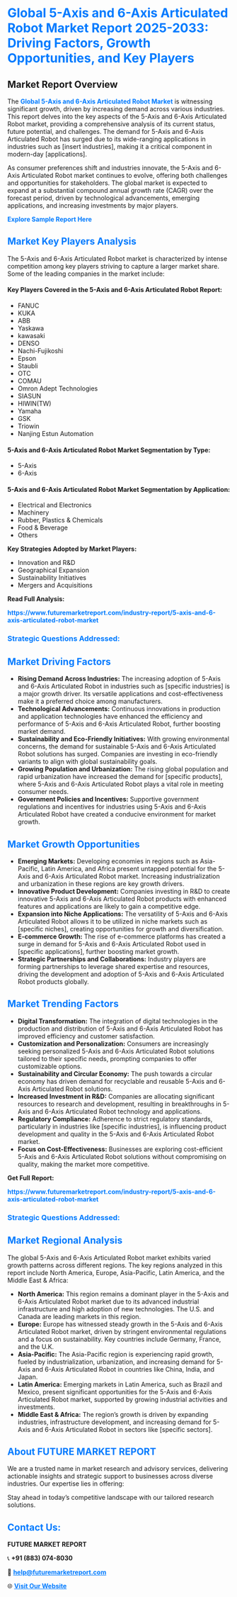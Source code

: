 <h1 style="color: #007BFF;">Global 5-Axis and 6-Axis Articulated Robot Market Report 2025-2033: Driving Factors, Growth Opportunities, and Key Players</h1>

<section id="overview">
<h2>Market Report Overview</h2>
<p>The <a href="https://www.futuremarketreport.com/industry-report/5-axis-and-6-axis-articulated-robot-market" style="color: #007BFF; text-decoration: none;"><strong>Global 5-Axis and 6-Axis Articulated Robot Market</strong></a> is witnessing significant growth, driven by increasing demand across various industries. This report delves into the key aspects of the 5-Axis and 6-Axis Articulated Robot market, providing a comprehensive analysis of its current status, future potential, and challenges. The demand for 5-Axis and 6-Axis Articulated Robot has surged due to its wide-ranging applications in industries such as [insert industries], making it a critical component in modern-day [applications].</p>
<p>As consumer preferences shift and industries innovate, the 5-Axis and 6-Axis Articulated Robot market continues to evolve, offering both challenges and opportunities for stakeholders. The global market is expected to expand at a substantial compound annual growth rate (CAGR) over the forecast period, driven by technological advancements, emerging applications, and increasing investments by major players.</p>
</section>

<section id="overview">
<p><a href="https://www.futuremarketreport.com/request-sample/reportId=43187" style="color: #007BFF; text-decoration: none;"><strong>Explore Sample Report Here</strong></a></p>
</section>

<section id="key-players">
<h2 style="color: #007BFF;">Market Key Players Analysis</h2>
<p>The 5-Axis and 6-Axis Articulated Robot market is characterized by intense competition among key players striving to capture a larger market share. Some of the leading companies in the market include:</p>
<h4>Key Players Covered in the 5-Axis and 6-Axis Articulated Robot Report:</h4>
<ul><li>FANUC</li><li>KUKA</li><li>ABB</li><li>Yaskawa</li><li>kawasaki</li><li>DENSO</li><li>Nachi-Fujikoshi</li><li>Epson</li><li>Staubli</li><li>OTC</li><li>COMAU</li><li>Omron Adept Technologies</li><li>SIASUN</li><li>HIWIN(TW)</li><li>Yamaha</li><li>GSK</li><li>Triowin</li><li>Nanjing Estun Automation</li></ul>
<h4>5-Axis and 6-Axis Articulated Robot Market Segmentation by Type:</h4>
<ul><li>5-Axis</li><li>6-Axis</li></ul>

<h4>5-Axis and 6-Axis Articulated Robot Market Segmentation by Application:</h4>
<ul><li>Electrical and Electronics</li><li>Machinery</li><li>Rubber, Plastics &amp; Chemicals</li><li>Food &amp; Beverage</li><li>Others</li></ul>
<p><strong>Key Strategies Adopted by Market Players:</strong></p>
<ul>
<li>Innovation and R&D</li>
<li>Geographical Expansion</li>
<li>Sustainability Initiatives</li>
<li>Mergers and Acquisitions</li>
</ul>
</section>

<section>
<p><strong>Read Full Analysis: </strong></p><a href="https://www.futuremarketreport.com/industry-report/5-axis-and-6-axis-articulated-robot-market" style="color: #007BFF; text-decoration: none;"><strong>https://www.futuremarketreport.com/industry-report/5-axis-and-6-axis-articulated-robot-market</strong></a>
<h3 style="color: #007BFF;">Strategic Questions Addressed:</h3>
</section>

<section id="driving-factors">
<h2 style="color: #007BFF;">Market Driving Factors</h2>
<ul>
<li><strong>Rising Demand Across Industries:</strong> The increasing adoption of 5-Axis and 6-Axis Articulated Robot in industries such as [specific industries] is a major growth driver. Its versatile applications and cost-effectiveness make it a preferred choice among manufacturers.</li>
<li><strong>Technological Advancements:</strong> Continuous innovations in production and application technologies have enhanced the efficiency and performance of 5-Axis and 6-Axis Articulated Robot, further boosting market demand.</li>
<li><strong>Sustainability and Eco-Friendly Initiatives:</strong> With growing environmental concerns, the demand for sustainable 5-Axis and 6-Axis Articulated Robot solutions has surged. Companies are investing in eco-friendly variants to align with global sustainability goals.</li>
<li><strong>Growing Population and Urbanization:</strong> The rising global population and rapid urbanization have increased the demand for [specific products], where 5-Axis and 6-Axis Articulated Robot plays a vital role in meeting consumer needs.</li>
<li><strong>Government Policies and Incentives:</strong> Supportive government regulations and incentives for industries using 5-Axis and 6-Axis Articulated Robot have created a conducive environment for market growth.</li>
</ul>
</section>

<section id="growth-opportunities">
<h2 style="color: #007BFF;">Market Growth Opportunities</h2>
<ul>
<li><strong>Emerging Markets:</strong> Developing economies in regions such as Asia-Pacific, Latin America, and Africa present untapped potential for the 5-Axis and 6-Axis Articulated Robot market. Increasing industrialization and urbanization in these regions are key growth drivers.</li>
<li><strong>Innovative Product Development:</strong> Companies investing in R&D to create innovative 5-Axis and 6-Axis Articulated Robot products with enhanced features and applications are likely to gain a competitive edge.</li>
<li><strong>Expansion into Niche Applications:</strong> The versatility of 5-Axis and 6-Axis Articulated Robot allows it to be utilized in niche markets such as [specific niches], creating opportunities for growth and diversification.</li>
<li><strong>E-commerce Growth:</strong> The rise of e-commerce platforms has created a surge in demand for 5-Axis and 6-Axis Articulated Robot used in [specific applications], further boosting market growth.</li>
<li><strong>Strategic Partnerships and Collaborations:</strong> Industry players are forming partnerships to leverage shared expertise and resources, driving the development and adoption of 5-Axis and 6-Axis Articulated Robot products globally.</li>
</ul>
</section>

<section id="trending-factors">
<h2 style="color: #007BFF;">Market Trending Factors</h2>
<ul>
<li><strong>Digital Transformation:</strong> The integration of digital technologies in the production and distribution of 5-Axis and 6-Axis Articulated Robot has improved efficiency and customer satisfaction.</li>
<li><strong>Customization and Personalization:</strong> Consumers are increasingly seeking personalized 5-Axis and 6-Axis Articulated Robot solutions tailored to their specific needs, prompting companies to offer customizable options.</li>
<li><strong>Sustainability and Circular Economy:</strong> The push towards a circular economy has driven demand for recyclable and reusable 5-Axis and 6-Axis Articulated Robot solutions.</li>
<li><strong>Increased Investment in R&D:</strong> Companies are allocating significant resources to research and development, resulting in breakthroughs in 5-Axis and 6-Axis Articulated Robot technology and applications.</li>
<li><strong>Regulatory Compliance:</strong> Adherence to strict regulatory standards, particularly in industries like [specific industries], is influencing product development and quality in the 5-Axis and 6-Axis Articulated Robot market.</li>
<li><strong>Focus on Cost-Effectiveness:</strong> Businesses are exploring cost-efficient 5-Axis and 6-Axis Articulated Robot solutions without compromising on quality, making the market more competitive.</li>
</ul>
</section>

<section>
<p><strong>Get Full Report: </strong></p><a href="https://www.futuremarketreport.com/industry-report/5-axis-and-6-axis-articulated-robot-market" style="color: #007BFF; text-decoration: none;"><strong>https://www.futuremarketreport.com/industry-report/5-axis-and-6-axis-articulated-robot-market</strong></a>
<h3 style="color: #007BFF;">Strategic Questions Addressed:</h3>
</section>


<section id="regional-analysis">
<h2 style="color: #007BFF;">Market Regional Analysis</h2>
<p>The global 5-Axis and 6-Axis Articulated Robot market exhibits varied growth patterns across different regions. The key regions analyzed in this report include North America, Europe, Asia-Pacific, Latin America, and the Middle East & Africa:</p>
<ul>
<li><strong>North America:</strong> This region remains a dominant player in the 5-Axis and 6-Axis Articulated Robot market due to its advanced industrial infrastructure and high adoption of new technologies. The U.S. and Canada are leading markets in this region.</li>
<li><strong>Europe:</strong> Europe has witnessed steady growth in the 5-Axis and 6-Axis Articulated Robot market, driven by stringent environmental regulations and a focus on sustainability. Key countries include Germany, France, and the U.K.</li>
<li><strong>Asia-Pacific:</strong> The Asia-Pacific region is experiencing rapid growth, fueled by industrialization, urbanization, and increasing demand for 5-Axis and 6-Axis Articulated Robot in countries like China, India, and Japan.</li>
<li><strong>Latin America:</strong> Emerging markets in Latin America, such as Brazil and Mexico, present significant opportunities for the 5-Axis and 6-Axis Articulated Robot market, supported by growing industrial activities and investments.</li>
<li><strong>Middle East & Africa:</strong> The region’s growth is driven by expanding industries, infrastructure development, and increasing demand for 5-Axis and 6-Axis Articulated Robot in sectors like [specific sectors].</li>
</ul>
</section>

<footer>
<h2 style="color: #007BFF;">About FUTURE MARKET REPORT</h2>
<p>We are a trusted name in market research and advisory services, delivering actionable insights and strategic support to businesses across diverse industries. Our expertise lies in offering:</p>

<p>Stay ahead in today’s competitive landscape with our tailored research solutions.</p>

<h2 style="color: #007BFF;">Contact Us:</h2>
<p><strong>FUTURE MARKET REPORT</strong></p>
<p>📞 <strong>+91 (883) 074-8030</strong></p>
<p>📧 <strong><a href="mailto:help@futuremarketreport.com" style="color: #007BFF;">help@futuremarketreport.com</a></strong></p>
<p>🌐 <strong><a href="https://www.futuremarketreport.com/" style="color: #007BFF;">Visit Our Website</a></strong></p>
</footer>